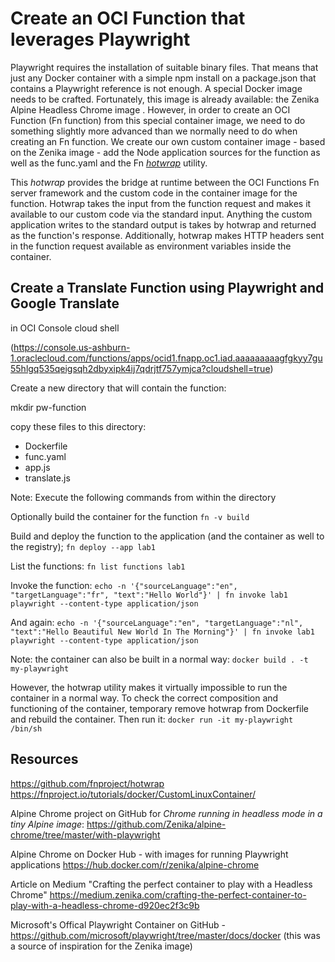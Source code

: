 # Create an OCI Function that leverages Playwright

Playwright requires the installation of suitable binary files. That means that just any Docker container with a simple npm install on a package.json that contains a Playwright reference is not enough. A special Docker image needs to be crafted. Fortunately, this image is already available: the Zenika Alpine Headless Chrome image . However, in order to create an OCI Function (Fn function) from this special container image, we need to do something slightly more advanced than we normally need to do when creating an Fn function. We create our own custom container image - based on the Zenika image - add the Node application sources for the function as well as the func.yaml and the Fn [*hotwrap*](https://github.com/fnproject/hotwrap) utility.  

This *hotwrap* provides the bridge at runtime between the OCI Functions Fn server framework and the custom code in the container image for the function. Hotwrap takes the input from the function request and makes it available to our custom code via the standard input. Anything the custom application writes to the standard output is takes by hotwrap and returned as the function's response. Additionally, hotwrap makes HTTP headers sent in the function request available as environment variables inside the container.

## Create a Translate Function using Playwright and Google Translate

in OCI Console cloud shell

(https://console.us-ashburn-1.oraclecloud.com/functions/apps/ocid1.fnapp.oc1.iad.aaaaaaaaagfgkyy7gu55hlgq535qeigsqh2dbyxipk4ij7qdrjtf757ymjca?cloudshell=true)


Create a new directory that will contain the function:

mkdir pw-function


copy these files to this directory:

* Dockerfile
* func.yaml
* app.js
* translate.js

Note: Execute the following commands from within the directory

Optionally build the container for the function
`fn -v build`

Build and deploy the function to the application (and the container as well to the registry);
`fn deploy --app lab1` 

List the functions:
`fn list functions lab1`

Invoke the function:
`echo -n '{"sourceLanguage":"en", "targetLanguage":"fr", "text":"Hello World"}' | fn invoke lab1 playwright --content-type application/json`

And again:
`echo -n '{"sourceLanguage":"en", "targetLanguage":"nl", "text":"Hello Beautiful New World In The Morning"}' | fn invoke lab1 playwright --content-type application/json`


Note: the container can also be built in a normal way:
`docker build . -t my-playwright`

However, the hotwrap utility makes it virtually impossible to run the container in a normal way. To check the correct composition and functioning of the container, temporary remove hotwrap from Dockerfile and rebuild the container.
Then run it:
`docker run -it my-playwright  /bin/sh`


## Resources

https://github.com/fnproject/hotwrap
https://fnproject.io/tutorials/docker/CustomLinuxContainer/

Alpine Chrome project on GitHub for *Chrome running in headless mode in a tiny Alpine image*:
https://github.com/Zenika/alpine-chrome/tree/master/with-playwright

Alpine Chrome on Docker Hub - with images for running Playwright applications
https://hub.docker.com/r/zenika/alpine-chrome

Article on Medium "Crafting the perfect container to play with a Headless Chrome" https://medium.zenika.com/crafting-the-perfect-container-to-play-with-a-headless-chrome-d920ec2f3c9b

Microsoft's Offical Playwright Container on GitHub - https://github.com/microsoft/playwright/tree/master/docs/docker (this was a source of inspiration for the Zenika image)